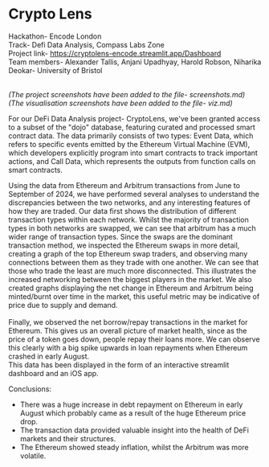 # Crypto Lens 

Hackathon- Encode London <br/>
Track- Defi Data Analysis, Compass Labs Zone <br/>
Project link- https://cryptolens-encode.streamlit.app/Dashboard <br/>
Team members- Alexander Tallis, Anjani Upadhyay, Harold Robson, Niharika Deokar- University of Bristol <br/>
<br/>

*(The project screenshots have been added to the file- screenshots.md)* <br/>
*(The visualisation screenshots have been added to the file- viz.md)*

For our DeFi Data Analysis project- CryptoLens, we've been granted access to a subset of the "dojo" database, featuring curated and processed smart contract data. The data primarily consists of two types: Event Data, which refers to specific events emitted by the Ethereum Virtual Machine (EVM), which developers explicitly program into smart contracts to track important actions, and Call Data, which represents the outputs from function calls on smart contracts.

Using the data from Ethereum and Arbitrum transactions from June to September of 2024, we have performed several analyses to understand the discrepancies between the two networks, and any interesting features of how they are traded. Our data first shows the distribution of different transaction types within each network. Whilst the majority of transaction types in both networks are swapped, we can see that arbitrum has a much wider range of transaction types. Since the swaps are the dominant transaction method, we inspected the Ethereum swaps in more detail, creating a graph of the top Ethereum swap traders, and observing many connections between them as they trade with one another. We can see that those who trade the least are much more disconnected. This illustrates the increased networking between the biggest players in the market. We also created graphs displaying the net change in Ethereum and Arbitrum being minted/burnt over time in the market, this useful metric may be indicative of price due to supply and demand. 
<br/>
<br/>
Finally, we observed the net borrow/repay transactions in the market for Ethereum. This gives us an overall picture of market health, since as the price of a token goes down, people repay their loans more. We can observe this clearly with a big spike upwards in loan repayments when Ethereum crashed in early August. 
<br/>
This data has been displayed in the form of an interactive streamlit dashboard and an iOS app.
<br/>

Conclusions:<br/>
- There was a huge increase in debt repayment on Ethereum in early August which probably came as a result of the huge Ethereum price drop.
- The transaction data provided valuable insight into the health of DeFi markets and their structures.
- The Ethereum showed steady inflation, whilst the Arbitrum was more volatile. 
